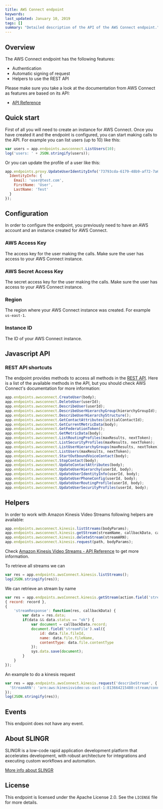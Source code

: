```yaml
---
title: AWS Connect endpoint
keywords: 
last_updated: January 10, 2019
tags: []
summary: "Detailed description of the API of the AWS Connect endpoint."
---
```


## Overview

The AWS Connect endpoint has the following features:
 
- Authentication
- Automatic signing of request
- Helpers to use the REST API

Please make sure you take a look at the documentation from AWS Connect as features are based on its API:

- [API Reference](https://docs.aws.amazon.com/connect/latest/APIReference/Welcome.html)

## Quick start

First of all you will need to create an instance for AWS Connect. Once you have created it and the
endpoint is configured, you can start making calls to the API. For example you can list users (up
to 10) like this:

```js
var users = app.endpoints.awsconnect.ListUsers(10);
log('users: ' + JSON.stringify(users));
```

Or you can update the profile of a user like this:

```js
app.endpoints.proxy.UpdateUserIdentityInfo('73793cda-6179-48b9-af72-7a6745eaedef', {
  IdentityInfo: {
    Email: 'user@test.com',
    FirstName: 'User',
    LastName: 'Test'
  }
});
```

## Configuration

In order to configure the endpoint, you previously need to have an AWS account and an instance
created for AWS Connect.

### AWS Access Key

The access key for the user making the calls. Make sure the user has access to your AWS Connect instance.

### AWS Secret Access Key

The secret access key for the user making the calls. Make sure the user has access to your AWS Connect instance.

### Region

The region where your AWS Connect instance was created. For example `us-east-1`.

### Instance ID

The ID of your AWS Connect instance.

## Javascript API

### REST API shortcuts

The endpoint provides methods to access all methods in the [REST API](https://docs.aws.amazon.com/connect/latest/APIReference/Welcome.html).
Here is a list of the available methods in the API, but you should check AWS Connect's documentation for more
information:

```js
app.endpoints.awsconnect.CreateUser(body);
app.endpoints.awsconnect.DeleteUser(userId);
app.endpoints.awsconnect.DescribeUser(userId);
app.endpoints.awsconnect.DescribeUserHierarchyGroup(hierarchyGroupId);
app.endpoints.awsconnect.DescribeUserHierarchyStructure();
app.endpoints.awsconnect.GetContactAttributes(initialContactId);
app.endpoints.awsconnect.GetCurrentMetricData(body);
app.endpoints.awsconnect.GetFederationToken();
app.endpoints.awsconnect.GetMetricData(body);
app.endpoints.awsconnect.ListRoutingProfiles(maxResults, nextToken);
app.endpoints.awsconnect.ListSecurityProfiles(maxResults, nextToken);
app.endpoints.awsconnect.ListUserHierarchyGroups(maxResults, nextToken);
app.endpoints.awsconnect.ListUsers(maxResults, nextToken);
app.endpoints.awsconnect.StartOutboundVoiceContact(body);
app.endpoints.awsconnect.StopContact(body);
app.endpoints.awsconnect.UpdateContactAttributes(body);
app.endpoints.awsconnect.UpdateUserHierarchy(userId, body);
app.endpoints.awsconnect.UpdateUserIdentityInfo(userId, body);
app.endpoints.awsconnect.UpdateUserPhoneConfig(userId, body);
app.endpoints.awsconnect.UpdateUserRoutingProfile(userId, body);
app.endpoints.awsconnect.UpdateUserSecurityProfiles(userId, body);
```

## Helpers

In order to work with Amazon Kinesis Video Streams following helpers are available:

```js
app.endpoints.awsconnect.kinesis.listStreams(bodyParams);
app.endpoints.awsconnect.kinesis.getStream(streamName, callbackData, callbacks);
app.endpoints.awsconnect.kinesis.deleteStream(streamARN);
app.endpoints.awsconnect.kinesis.request(path, bodyParams);
```

Check [Amazon Kinesis Video Streams - API Reference](https://docs.aws.amazon.com/kinesisvideostreams/latest/dg/API_Operations_Amazon_Kinesis_Video_Streams.html) to get more information.

To retrieve all streams we can

```js
var res = app.endpoints.awsConnect.kinesis.listStreams();
log(JSON.stringify(res));
```

We can retrieve an stream by name

```js
var res = app.endpoints.awsConnect.kinesis.getStream(action.field('streamName').val(), 
{ record: record }, 
{
    'streamResponse': function(res, callbackData) {
        var data = res.data;
        if(data && data.status == "ok") {
            var document = callbackData.record;
            document.field('streamFile').val({
                id: data.file.fileId,
                name: data.file.fileName,
                contentType: data.file.contentType
            });
            sys.data.save(document);
        }
    }
});
```

An example to do a kinesis request

```js
var res = app.endpoints.awsConnect.kinesis.request('describeStream', {
  'StreamARN': 'arn:aws:kinesisvideo:us-east-1:813664215480:stream/connect-streams-connect-t9bot-dev-contact-f6bb8c88-f13b-4eb6-bf26-5413cdf5be05/1555532662805'
});
log(JSON.stringify(res));
```

## Events

This endpoint does not have any event.

## About SLINGR

SLINGR is a low-code rapid application development platform that accelerates development, with robust architecture for integrations and executing custom workflows and automation.

[More info about SLINGR](https://slingr.io)

## License

This endpoint is licensed under the Apache License 2.0. See the `LICENSE` file for more details.
